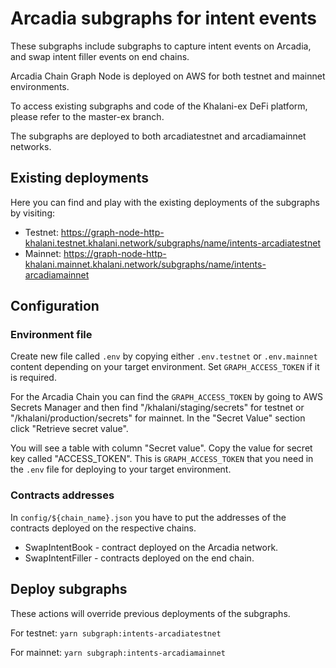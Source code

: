 # Arcadia subgraphs for intent events

These subgraphs include subgraphs to capture intent events on Arcadia, and swap intent filler events on end chains.

Arcadia Chain Graph Node is deployed on AWS for both testnet and mainnet environments.

To access existing subgraphs and code of the Khalani-ex DeFi platform, please refer to the master-ex branch.

The subgraphs are deployed to both arcadiatestnet and arcadiamainnet networks.

## Existing deployments

Here you can find and play with the existing deployments of the subgraphs by visiting:

- Testnet: <https://graph-node-http-khalani.testnet.khalani.network/subgraphs/name/intents-arcadiatestnet>
- Mainnet: <https://graph-node-http-khalani.mainnet.khalani.network/subgraphs/name/intents-arcadiamainnet>

## Configuration

### Environment file

Create new file called `.env` by copying either `.env.testnet` or `.env.mainnet` content depending on your target environment. Set `GRAPH_ACCESS_TOKEN` if it is required.

For the Arcadia Chain you can find the `GRAPH_ACCESS_TOKEN` by going to AWS Secrets Manager and then find "/khalani/staging/secrets" for testnet or "/khalani/production/secrets" for mainnet. In the "Secret Value" section click "Retrieve secret value".

You will see a table with column "Secret value". Copy the value for secret key called "ACCESS_TOKEN". This is `GRAPH_ACCESS_TOKEN` that you need in the `.env` file for deploying to your target environment.

### Contracts addresses

In `config/${chain_name}.json` you have to put the addresses of the contracts deployed on the respective chains.

- SwapIntentBook - contract deployed on the Arcadia network.
- SwapIntentFiller - contracts deployed on the end chain.

## Deploy subgraphs

These actions will override previous deployments of the subgraphs.

For testnet:
`yarn subgraph:intents-arcadiatestnet`

For mainnet:
`yarn subgraph:intents-arcadiamainnet`
